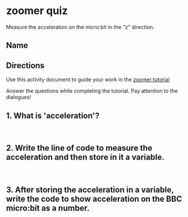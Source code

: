 # zoomer quiz

Measure the acceleration on the micro:bit in the "z" direction.

## Name

## Directions

Use this activity document to guide your work in the [zoomer tutorial](/microbit/lessons/zoomer/activity)

Answer the questions while completing the tutorial. Pay attention to the dialogues!

## 1. What is 'acceleration'?

<br/>

## 2. Write the line of code to measure the acceleration and then store in it a variable.

<br/>

## 3. After storing the acceleration in a variable, write the code to show acceleration on the BBC micro:bit as a number.

<br/>

